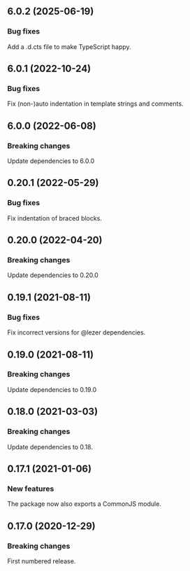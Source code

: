## 6.0.2 (2025-06-19)

### Bug fixes

Add a .d.cts file to make TypeScript happy.
## 6.0.1 (2022-10-24)

### Bug fixes

Fix (non-)auto indentation in template strings and comments.

## 6.0.0 (2022-06-08)

### Breaking changes

Update dependencies to 6.0.0

## 0.20.1 (2022-05-29)

### Bug fixes

Fix indentation of braced blocks.

## 0.20.0 (2022-04-20)

### Breaking changes

Update dependencies to 0.20.0

## 0.19.1 (2021-08-11)

### Bug fixes

Fix incorrect versions for @lezer dependencies.

## 0.19.0 (2021-08-11)

### Breaking changes

Update dependencies to 0.19.0

## 0.18.0 (2021-03-03)

### Breaking changes

Update dependencies to 0.18.

## 0.17.1 (2021-01-06)

### New features

The package now also exports a CommonJS module.

## 0.17.0 (2020-12-29)

### Breaking changes

First numbered release.

